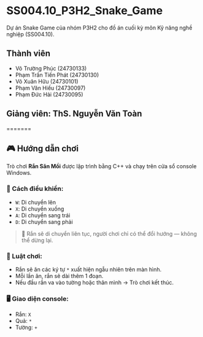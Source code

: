 
# SS004.10_P3H2_Snake_Game
Dự án Snake Game của nhóm P3H2 cho đồ án cuối kỳ môn Kỹ năng nghề nghiệp (SS004.10).

## Thành viên
- Võ Trường Phúc (24730133)
- Phạm Trần Tiến Phát (24730130)
- Võ Xuân Hữu (24730101)
- Phạm Văn Hiếu (24730097)
- Phạm Đức Hải (24730095)

## Giảng viên: ThS. Nguyễn Văn Toàn

=======
## 🎮 Hướng dẫn chơi

Trò chơi **Rắn Săn Mồi** được lập trình bằng C++ và chạy trên cửa sổ console Windows.

### 🔧 Cách điều khiển:

- `W`: Di chuyển lên
- `X`: Di chuyển xuống
- `A`: Di chuyển sang trái
- `D`: Di chuyển sang phải

> 🔁 Rắn sẽ di chuyển liên tục, người chơi chỉ có thể đổi hướng — không thể dừng lại.

### 🍎 Luật chơi:

- Rắn sẽ ăn các ký tự `*` xuất hiện ngẫu nhiên trên màn hình.
- Mỗi lần ăn, rắn sẽ dài thêm 1 đoạn.
- Nếu đầu rắn va vào tường hoặc thân mình → Trò chơi kết thúc.

### 🖥️ Giao diện console:

- Rắn: `X`
- Quả: `*`
- Tường: `+`

